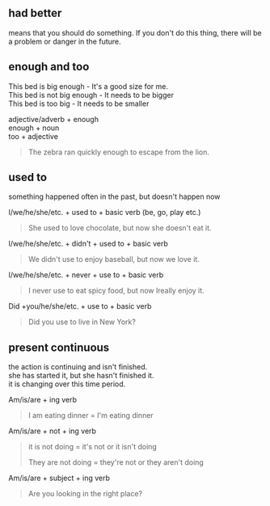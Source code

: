 ## had better

means that you should do something. If you don't do this thing, there will be a problem or danger in the future.

## enough and too

This bed is big enough - It's a good size for me. \
This bed is not big enough - It needs to be bigger \
This bed is too big - It needs to be smaller

adjective/adverb + enough \
enough + noun \
too + adjective 

> The zebra ran quickly enough to escape from the lion.

## used to 

something happened often in the past, but doesn't happen now

I/we/he/she/etc. + used to + basic verb (be, go, play etc.)
> She used to love chocolate, but now she doesn't eat it.

I/we/he/she/etc. + didn't + used to + basic verb
> We didn't use to enjoy baseball, but now we love it.

I/we/he/she/etc. + never + use to + basic verb
> I never use to eat spicy food, but now Ireally enjoy it.

Did +you/he/she/etc. + use to + basic verb
> Did you use to live in New York?

## present continuous

the action is continuing and isn't finished.\
she has started it, but she hasn't finished it.\
it is changing over this time period.

Am/is/are + ing verb
> I am eating dinner = I'm eating dinner

Am/is/are + not + ing verb
> it is not doing = it's not or it isn't doing 
>
> They are not doing = they're not or they aren't doing

Am/is/are + subject + ing verb
> Are you looking in the right place?
